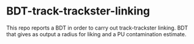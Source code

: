 # BDT-track-trackster-linking
This repo reports a BDT in order to carry out track-trackster linking. 
BDT that gives as output a radius for liking and a PU contamination estimate.
